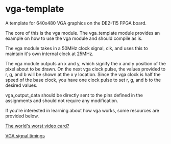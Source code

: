 # vga-template
A template for 640x480 VGA graphics on the DE2-115 FPGA board.

The core of this is the vga module. The vga_template module provides an example on how to use the vga module and should compile as is.

The vga module takes in a 50MHz clock signal, clk, and uses this to maintain it's own internal clock at 25MHz.

The vga module outputs an x and y, which signify the x and y position of the pixel about to be drawn. On the next vga clock pulse, the values provided to r, g, and b will be shown at the x y location. Since the vga clock is half the speed of the base clock, you have one clock pulse to set r, g, and b to the desired values.

vga_output_data should be directly sent to the pins defined in the assignments and should not require any modification.

If you're interested in learning about how vga works, some resources are provided below.

[The world's worst video card?](https://www.youtube.com/watch?v=l7rce6IQDWs)

[VGA signal timings](http://tinyvga.com/vga-timing)

